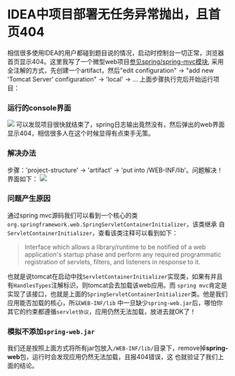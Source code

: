 IDEA中项目部署无任务异常抛出，且首页404
===
相信很多使用IDEA的用户都碰到题目说的情况，启动时控制台一切正常，浏览器首页显示404。这里我写了一个微型web项目[参见spring/spring-mvc模块](/spring/spring-mvc),
采用全注解的方式，先创建一个artifact，然后"edit configuration" -> "add new 'Tomcat Server' configuration" -> 'local' -> ...
上面步骤执行完后开始运行项目：

### 运行的console界面

<img src="http://pv89or3o8.bkt.clouddn.com/error-tomcat.png" />
可以发现项目很快就结束了，spring日志输出竟然没有，然后弹出的web界面显示404，相信很多人在这个时候显得有点束手无策。

### 解决办法
步骤：'project-structure' -> 'artifact' -> 'put into /WEB-INF/lib'。问题解决！
界面如下：
<img src="http://pv89or3o8.bkt.clouddn.com//spring/put-into-jar.pngchose-all-jars.png" />

### 问题产生原因
通过spring mvc源码我们可以看到一个核心的类`org.springframework.web.SpringServletContainerInitializer`，该类继承
自`ServletContainerInitializer`，查看该类注释可以看到如下：
> Interface which allows a library/runtime to be notified of a web application's startup phase and perform any required 
> programmatic registration of servlets, filters, and listeners in response to it.

也就是说tomcat在启动中找`ServletContainerInitializer`实现类，如果有并且有`HandlesTypes`注解标识，则tomcat会去加载该web应用。而
`spring mvc`肯定是实现了该接口，也就是上面的`SpringServletContainerInitializer`类。他是我们应用能否加载的核心，所以`WEB-INF/lib`
中一旦缺少`spring-web.jar`后，哪怕你其它的约束都遵循`servlet协议`，应用仍然无法加载，放进去就OK了！

### 模拟不添加`spring-web.jar`
我们还是按照上面方式将所有jar包放入`/WEB-INF/lib/`目录下，remove掉**spring-web**包，运行时会发现应用仍然无法加载，且报404错误，这
也就验证了我们上面的结论。
